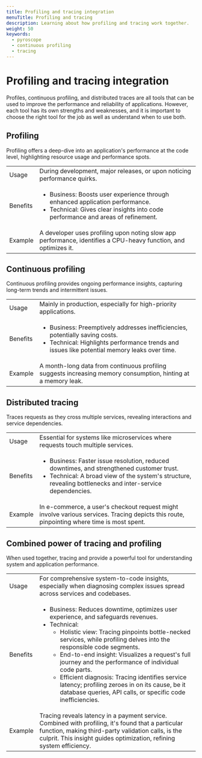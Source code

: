 ```yaml
---
title: Profiling and tracing integration
menuTitle: Profiling and tracing
description: Learning about how profiling and tracing work together.
weight: 50
keywords:
  - pyroscope
  - continuous profiling
  - tracing
---
```


# Profiling and tracing integration

Profiles, continuous profiling, and distributed traces are all tools that can be used to improve the performance and reliability of applications.
However, each tool has its own strengths and weaknesses, and it is important to choose the right tool for the job as well as understand when to use both.

## Profiling

Profiling offers a deep-dive into an application's performance at the code level, highlighting resource usage and performance spots.

<table>
  <tr>
   <td>Usage
   </td>
   <td>During development, major releases, or upon noticing performance quirks.
   </td>
  </tr>
  <tr>
   <td>Benefits
   </td>
   <td>
<ul>

<li>Business: Boosts user experience through enhanced application performance.

<li>Technical: Gives clear insights into code performance and areas of refinement.
</li>
</ul>
   </td>
  </tr>
  <tr>
   <td>Example
   </td>
   <td>A developer uses profiling upon noting slow app performance, identifies a CPU-heavy function, and optimizes it.
   </td>
  </tr>
</table>


## Continuous profiling

Continuous profiling provides ongoing performance insights, capturing long-term trends and intermittent issues.

<table>
  <tr>
   <td>Usage
   </td>
   <td>Mainly in production, especially for high-priority applications.
   </td>
  </tr>
  <tr>
   <td>Benefits
   </td>
   <td>
<ul>

<li>Business: Preemptively addresses inefficiencies, potentially saving costs.

<li>Technical: Highlights performance trends and issues like potential memory leaks over time.
</li>
</ul>
   </td>
  </tr>
  <tr>
   <td>Example
   </td>
   <td>A month-long data from continuous profiling suggests increasing memory consumption, hinting at a memory leak.
   </td>
  </tr>
</table>


## Distributed tracing

Traces requests as they cross multiple services, revealing interactions and service dependencies.

<table>
  <tr>
   <td>Usage
   </td>
   <td>Essential for systems like microservices where requests touch multiple services.
   </td>
  </tr>
  <tr>
   <td>Benefits
   </td>
   <td>
<ul>

<li>Business: Faster issue resolution, reduced downtimes, and strengthened customer trust.

<li>Technical: A broad view of the system's structure, revealing bottlenecks and inter-service dependencies.
</li>
</ul>
   </td>
  </tr>
  <tr>
   <td>Example
   </td>
   <td>In e-commerce, a user's checkout request might involve various services. Tracing depicts this route, pinpointing where time is most spent.
   </td>
  </tr>
</table>


## Combined power of tracing and profiling

When used together, tracing and provide a powerful tool for understanding system and application performance.

<table>
  <tr>
   <td>Usage
   </td>
   <td>For comprehensive system-to-code insights, especially when diagnosing complex issues spread across services and codebases.
   </td>
  </tr>
  <tr>
   <td>Benefits
   </td>
   <td>
<ul>

<li>Business: Reduces downtime, optimizes user experience, and safeguards revenues.

<li>Technical:
<ul>

<li>Holistic view: Tracing pinpoints bottle-necked services, while profiling delves into the responsible code segments.

<li>End-to-end insight: Visualizes a request's full journey and the performance of individual code parts.

<li>Efficient diagnosis: Tracing identifies service latency; profiling zeroes in on its cause, be it database queries, API calls, or specific code inefficiencies.
</li>
</ul>
</li>
</ul>
   </td>
  </tr>
  <tr>
   <td>Example
   </td>
   <td>Tracing reveals latency in a payment service. Combined with profiling, it's found that a particular function, making third-party validation calls, is the culprit. This insight guides optimization, refining system efficiency.
   </td>
  </tr>
</table>

